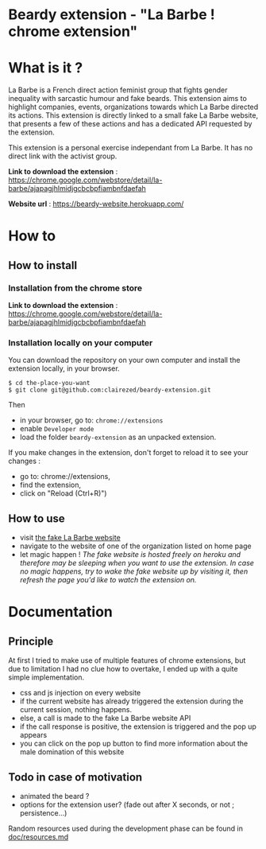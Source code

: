 Beardy extension - "La Barbe ! chrome extension"
=========

# What is it ?

La Barbe is a French direct action feminist group that fights gender inequality with sarcastic humour and fake beards.
This extension aims to highlight companies, events, organizations towards which La Barbe directed its actions.
This extension is directly linked to a small fake La Barbe website, that presents a few of these actions and has a dedicated API requested by the extension.

This extension is a personal exercise independant from La Barbe. It has no direct link with the activist group.

**Link to download the extension** : https://chrome.google.com/webstore/detail/la-barbe/ajapagjhlmidjgcbcbpfiambnfdaefah

**Website url** : https://beardy-website.herokuapp.com/


# How to

## How to install

### Installation from the chrome store

**Link to download the extension** : https://chrome.google.com/webstore/detail/la-barbe/ajapagjhlmidjgcbcbpfiambnfdaefah

### Installation locally on your computer

You can download the repository on your own computer and install the extension locally, in your browser.

```
$ cd the-place-you-want
$ git clone git@github.com:clairezed/beardy-extension.git
```

Then
- in your browser, go to: `chrome://extensions`
- enable `Developer mode`
- load the folder `beardy-extension` as an unpacked extension.


If you make changes in the extension, don't forget to reload it to see your changes :
- go to: chrome://extensions,
- find the extension,
- click on "Reload (Ctrl+R)")


## How to use

- visit [the fake La Barbe website](https://beardy-website.herokuapp.com/)
- navigate to the website of one of the organization listed on home page
- let magic happen !
*The fake website is hosted freely on heroku and therefore may be sleeping when you want to use the extension.*
*In case no magic happens, try to wake the fake website up by visiting it, then refresh the page you'd like to watch the extension on.*

# Documentation

## Principle

At first I tried to make use of multiple features of chrome extensions, but due to limitation I had no clue how to overtake, I ended up with a quite simple implementation.
- css and js injection on every website
- if the current website has already triggered the extension during the current session, nothing happens.
- else, a call is made to the fake La Barbe website API
- if the call response is positive, the extension is triggered and the pop up appears
- you can click on the pop up button to find more information about the male domination of this website

## Todo in case of motivation

- animated the beard ?
- options for the extension user? (fade out after X seconds, or not ; persistence...)


Random resources used during the development phase can be found in [doc/resources.md](/doc/resources.md)